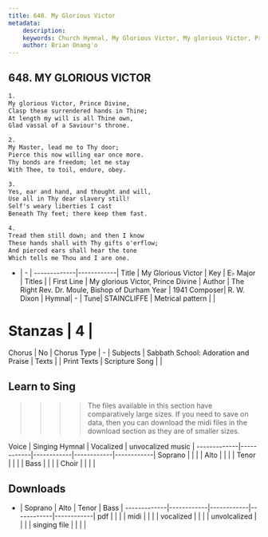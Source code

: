 ```yaml
---
title: 648. My Glorious Victor
metadata:
    description: 
    keywords: Church Hymnal, My Glorious Victor, My glorious Victor, Prince Divine, 
    author: Brian Onang'o
---
```



## 648. MY GLORIOUS VICTOR

```txt
1.
My glorious Victor, Prince Divine, 
Clasp these surrendered hands in Thine; 
At length my will is all Thine own, 
Glad vassal of a Saviour's throne. 

2.
My Master, lead me to Thy door; 
Pierce this now willing ear once more. 
Thy bonds are freedom; let me stay 
With Thee, to toil, endure, obey. 

3.
Yes, ear and hand, and thought and will, 
Use all in Thy dear slavery still! 
Self's weary liberties I cast 
Beneath Thy feet; there keep them fast. 

4.
Tread them still down; and then I know 
These hands shall with Thy gifts o'erflow; 
And pierced ears shall hear the tone 
Which tells me Thou and I are one.
```

- |   -  |
-------------|------------|
Title | My Glorious Victor |
Key | E♭ Major |
Titles |  |
First Line | My glorious Victor, Prince Divine |
Author | The Right Rev. Dr. Moule, Bishop of Durham
Year | 1941
Composer| R. W. Dixon |
Hymnal|  - |
Tune| STAINCLIFFE |
Metrical pattern | |
# Stanzas | 4 |
Chorus | No |
Chorus Type | - |
Subjects | Sabbath School: Adoration and Praise |
Texts |  |
Print Texts | 
Scripture Song |  |
  
## Learn to Sing

>>>> The files available in this section have comparatively large sizes. If you need to save on data, then you can download the midi files in the download section as they are of smaller sizes.

Voice |  Singing Hymnal | Vocalized | unvocalized music |
-------------|------------|------------|------------|------------|
Soprano | | | |
Alto | | | |
Tenor | | | |
Bass | | | |
Choir | | | |

## Downloads

- |  Soprano | Alto | Tenor | Bass |
-------------|------------|------------|------------|------------|
pdf | | | |
midi | | | |
vocalized | | | |
unvolcalized | | | |
singing file | | | |
  
